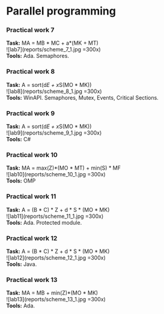 # Parallel programming  
### Practical work 7
**Task:** MA = MB * MC + a*(MK + MT)  
![lab7](reports/scheme_7_1.jpg =300x)  
**Tools:** Ada. Semaphores.   
### Practical work 8
**Task:** A = sort(d*E + x*S(MO * MK))  
![lab8](reports/scheme_8_1.jpg =300x)  
**Tools:** WinAPI. Semaphores, Mutex, Events, Critical Sections.   
### Practical work 9
**Task:**  A = sort(d*E + x*S(MO * MK))    
![lab9](reports/scheme_9_1.jpg =300x)  
**Tools:** C#  
### Practical work 10
**Task:** MA = max(Z)*(MO * MT) + min(S) * MF  
![lab10](reports/scheme_10_1.jpg =300x)  
**Tools:** OMP   
### Practical work 11
**Task:** A = (B * C) * Z + d * S * (MO * MK)  
![lab11](reports/scheme_11_1.jpg =300x)  
**Tools:** Ada. Protected module. 
### Practical work 12
**Task:**  A = (B * C) * Z + d * S * (MO * MK)  
![lab12](reports/scheme_12_1.jpg =300x)  
**Tools:** Java.  
### Practical work 13  
**Task:** MA = MB + min(Z)*(MO * MK)  
![lab13](reports/scheme_13_1.jpg =300x)  
**Tools:** Ada.   
